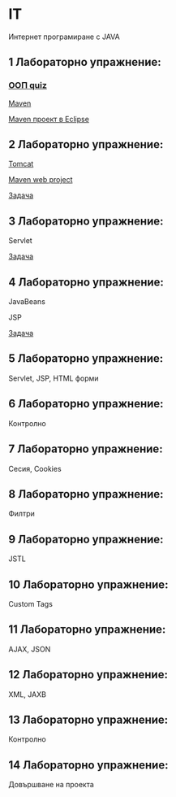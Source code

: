 # IT
Интернет програмиране с JAVA

## 1 Лабораторно упражнение:

### [ООП quiz](https://forms.office.com/Pages/ResponsePage.aspx?id=QWmIMYaKk0-PQtFA6uo2rY8g6cMukr1NlbD5t2NQ1mhUQlU2SFZIVUhNN1EyVzJPTEZCUFM0OVUxSi4u)

[Maven](Maven)

[Maven проект в Eclipse](Maven/EclipseMavenProject.md)

## 2 Лабораторно упражнение:

[Tomcat](Tomcat)

[Maven web project](Maven/EclipseMavenWebProject.md)

[Задача](Tasks/Task1.md)

## 3 Лабораторно упражнение:

Servlet

[Задача](Tasks/Task2.md)

## 4 Лабораторно упражнение:

JavaBeans

JSP

[Задача](Tasks/Task2.md)

## 5 Лабораторно упражнение:

Servlet, JSP, HTML форми 

## 6 Лабораторно упражнение:

Контролно

## 7 Лабораторно упражнение:

Сесия, Cookies

## 8 Лабораторно упражнение:

Филтри

## 9 Лабораторно упражнение:

JSTL

## 10 Лабораторно упражнение:

Custom Tags

## 11 Лабораторно упражнение:

AJAX, JSON

## 12 Лабораторно упражнение:

XML, JAXB

## 13 Лабораторно упражнение:

Контролно

## 14 Лабораторно упражнение:

Довършване на проекта
